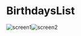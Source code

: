# BirthdaysList
![screen1](https://sun9-35.userapi.com/impg/bYBes9YtG9mqYM-Bp0UzS5n2FiM4pmIM1Q9OkQ/ai7wV2SM_F4.jpg?size=828x1792&quality=96&sign=60af04ca680f93ff9e92573907dea824&type=album)![screen2](https://sun9-83.userapi.com/impg/b1QUGpaFsFtkCKIUwaKYAj8fFAI1ji4ArvRz3A/qHZeIXfIFm4.jpg?size=828x1792&quality=96&sign=7fb6ba099e6b808509ce8446ce3a5d29&type=album)

